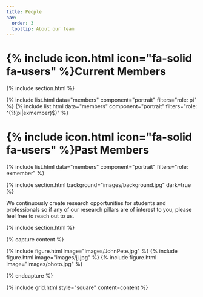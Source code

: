 ```yaml
---
title: People
nav:
  order: 3
  tooltip: About our team
---
```


# {% include icon.html icon="fa-solid fa-users" %}Current Members

{% include section.html %}

{% include list.html data="members" component="portrait" filters="role: pi" %}
{% include list.html data="members" component="portrait" filters="role: ^(?!(pi|exmember)$)" %}

# {% include icon.html icon="fa-solid fa-users" %}Past Members

{% include list.html data="members" component="portrait" filters="role: exmember" %}

{% include section.html background="images/background.jpg" dark=true %}

We continuously create research opportunities for students and professionals so if any of our research pillars are of interest to you, please feel free to reach out to us. 

{% include section.html %}

{% capture content %}

{% include figure.html image="images/JohnPete.jpg" %}
{% include figure.html image="images/jj.jpg" %}
{% include figure.html image="images/photo.jpg" %}

{% endcapture %}

{% include grid.html style="square" content=content %}

